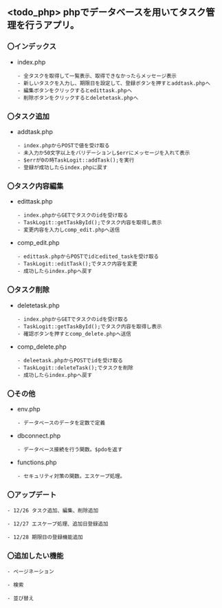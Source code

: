 ## <todo_php> phpでデータベースを用いてタスク管理を行うアプリ。

### 〇インデックス

  - index.php

        - 全タスクを取得して一覧表示、取得できなかったらメッセージ表示
        - 新しいタスクを入力し、期限日を設定して、登録ボタンを押すとaddtask.phpへ
        - 編集ボタンをクリックするとedittask.phpへ
        - 削除ボタンをクリックするとdeletetask.phpへ

### 〇タスク追加

  - addtask.php

        - index.phpからPOSTで値を受け取る
        - 未入力か50文字以上をバリデーションし$errにメッセージを入れて表示
        - $errが0の時TaskLogit::addTask();を実行
        - 登録が成功したらindex.phpに戻す

### 〇タスク内容編集

  - edittask.php

        - index.phpからGETでタスクのidを受け取る
        - TaskLogit::getTaskById();でタスク内容を取得し表示
        - 変更内容を入力しcomp_edit.phpへ送信

  - comp_edit.php

        - edittask.phpからPOSTでidとedited_taskを受け取る
        - TaskLogit::editTask();でタスク内容を変更
        - 成功したらindex.phpへ戻す

### 〇タスク削除

  - deletetask.php

        - index.phpからGETでタスクのidを受け取る
        - TaskLogit::getTaskById();でタスク内容を取得し表示
        - 確認ボタンを押すとcomp_delete.phpへ送信

  - comp_delete.php

        - deleetask.phpからPOSTでidを受け取る
        - TaskLogit::deleteTask();でタスクを削除
        - 成功したらindex.phpへ戻す

### 〇その他

  - env.php

        - データベースのデータを定数で定義
  
  - dbconnect.php

        - データベース接続を行う関数。$pdoを返す

  - functions.php
  
        - セキュリティ対策の関数。エスケープ処理。
    
### 〇アップデート
  
    - 12/26 タスク追加、編集、削除追加
  
    - 12/27 エスケープ処理、追加日登録追加

    - 12/28 期限日の登録機能追加
  
### 〇追加したい機能

    - ページネーション

    - 検索

    - 並び替え

